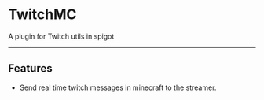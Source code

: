 # TwitchMC
A plugin for Twitch utils in spigot


---
## Features
* Send real time twitch messages in minecraft to the streamer.
